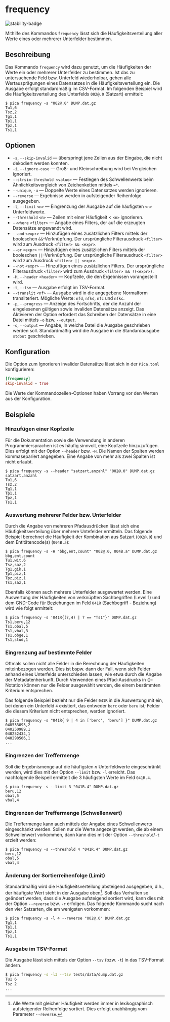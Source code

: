 # frequency

![stability-badge](https://img.shields.io/badge/stability-stable-green?style=flat-square)

Mithilfe des Kommandos `frequency` lässt sich die Häufigkeitsverteilung
aller Werte eines oder mehrerer Unterfelder bestimmen.

## Beschreibung

Das Kommando `frequency` wird dazu genutzt, um die Häufigkeiten der
Werte ein oder mehrerer Unterfelder zu bestimmen. Ist das zu
untersuchende Feld bzw. Unterfeld wiederholbar, gehen alle
Wertausprägungen eines Datensatzes in die Häufigkeitsverteilung ein. Die
Ausgabe erfolgt standardmäßig im CSV-Format. Im folgenden Beispiel wird
die Häufigkeitsverteilung des Unterfelds `002@.0` (Satzart) ermittelt:

```console
$ pica frequency -s "002@.0" DUMP.dat.gz
Tu1,6
Tsz,2
Tg1,1
Tp1,1
Tpz,1
Ts1,1

```

## Optionen

* `-s`, `--skip-invalid` — überspringt jene Zeilen aus der Eingabe, die
  nicht dekodiert werden konnten.
* `-i`, `--ignore-case` — Groß- und Kleinschreibung wird bei Vergleichen
  ignoriert.
* `--strsim-threshold <value>` — Festlegen des Schwellenwerts beim
  Ähnlichkeitsvergleich von Zeichenketten mittels `=*`.
* `--unique`, `-u`  — Doppelte Werte eines Datensatzes werden
  ignorieren.
* `--reverse` — Ergebnisse werden in aufsteigender Reihenfolge
  ausgegeben.
* `-l`, `--limit` `<n>` — Eingrenzung der Ausgabe auf die häufigsten
  `<n>` Unterfeldwerte.
* `--threshold` `<n>` — Zeilen mit einer Häufigkeit < `<n>` ignorieren.
* `--where` `<filter>` — Angabe eines Filters, der auf die erzeugten
  Datensätze angewandt wird.
* `--and` `<expr>` — Hinzufügen eines zusätzlichen Filters mittels der
  booleschen `&&`-Verknüpfung. Der ursprüngliche Filterausdruck
  `<filter>` wird zum Ausdruck `<filter> && <expr>`.
* `--or` `<expr>` — Hinzufügen eines zusätzlichen Filters mittels der
  booleschen `||`-Verknüpfung. Der ursprüngliche Filterausdruck
  `<filter>` wird zum Ausdruck `<filter> || <expr>`.
* `--not` `<expr>` — Hinzufügen eines zusätzlichen Filters. Der
  ursprüngliche Filterausdruck `<filter>` wird zum Ausdruck `<filter> &&
  !(<expr>)`.
* `-H`, `--header` `<header>` — Kopfzeile, die den Ergebnissen
  vorangestellt wird.
* `-t`, `--tsv` — Ausgabe erfolgt im TSV-Format.
* `--translit` `<nf>` — Ausgabe wird in die angegebene Normalform
  transliteriert. Mögliche Werte: `nfd`, `nfkd`, `nfc` und `nfkc`.
* `-p`, `--progress` — Anzeige des Fortschritts, der die Anzahl der
  eingelesenen gültigen sowie invaliden Datensätze anzeigt. Das
  Aktivieren der Option erfordert das Schreiben der Datensätze in eine
  Datei mittels `-o` bzw. `--output`.
* `-o`, `--output` — Angabe, in welche Datei die Ausgabe geschrieben
  werden soll. Standardmäßig wird die Ausgabe in die Standardausgabe
  `stdout` geschrieben.

## Konfiguration

<!-- TODO: Link zum allgemeinen Kapitel über die Konfigurationsdatei -->

Die Option zum Ignorieren invalider Datensätze lässt sich in der
`Pica.toml` konfigurieren:

```toml
[frequency]
skip-invalid = true
```

Die Werte der Kommandozeilen-Optionen haben Vorrang vor den Werten aus
der Konfiguration.


## Beispiele

### Hinzufügen einer Kopfzeile

Für die Dokumentation sowie die Verwendung in anderen Programmiersprachen
ist es häufig sinnvoll, eine Kopfzeile hinzuzufügen. Dies erfolgt mit der
Option `--header` bzw. `-H`. Die Namen der Spalten werden kommasepariert
angegeben. Eine Angabe von mehr als zwei Spalten ist nicht erlaubt.

```console
$ pica frequency -s --header "satzart,anzahl" "002@.0" DUMP.dat.gz
satzart,anzahl
Tu1,6
Tsz,2
Tg1,1
Tp1,1
Tpz,1
Ts1,1

```

### Auswertung mehrerer Felder bzw. Unterfelder

Durch die Angabe von mehreren Pfadausdrücken lässt sich eine
Häufigkeitsverteilung über mehrere Untefelder ermitteln. Das folgende
Beispiel berechnet die Häufigkeit der Kombination aus Satzart (`002@.0`)
und dem Entitätencode(s) (`004B.a`):

```console
$ pica frequency -s -H "bbg,ent,count" "002@.0, 004B.a" DUMP.dat.gz
bbg,ent,count
Tu1,wit,6
Tsz,saz,2
Tg1,gik,1
Tp1,piz,1
Tpz,piz,1
Ts1,saz,1

```

Ebenfalls können auch mehrere Unterfelder ausgewertet werden. Eine
Auswertung der Häufigkeiten von verknüpften Sachbegriffen (Level 1) und
dem GND-Code für Beziehungen im Feld `041R` (Sachbegriff - Beziehung)
wird wie folgt ermittelt:

```console
$ pica frequency -s '041R{(7,4) | 7 == "Ts1"}' DUMP.dat.gz
Ts1,beru,12
Ts1,obal,5
Ts1,vbal,3
Ts1,obge,1
Ts1,stud,1

```

### Eingrenzung auf bestimmte Felder

Oftmals sollen nicht alle Felder in die Berechnung der Häufigkeiten
miteinbezogen werden. Dies ist bspw. dann der Fall, wenn sich Felder
anhand eines Unterfelds unterschieden lassen, wie etwa durch die Angabe
der Metadatenherkunft. Durch Verwenden eines Pfad-Ausdrucks in
{}-Notation können nur die Felder ausgewählt werden, die einem
bestimmten Kriterium entsprechen.

Das folgende Beispiel bezieht nur die Felder `041R` in die Auswertung
mit ein, bei denen ein Unterfeld `4` existiert, das entweder `berc` oder
`beru` ist; Felder die diesem Kriterium nicht entsprechen, werden
ignoriert.

```console
$ pica frequency -s "041R{ 9 | 4 in ['berc', 'beru'] }" DUMP.dat.gz
040533093,2
040250989,1
040252434,1
040290506,1
...
```

### Eingrenzen der Treffermenge

Soll die Ergebnismenge auf die häufigsten _n_ Unterfeldwerte
eingeschränkt werden, wird dies mit der Option `--limit` bzw. `-l`
erreicht. Das nachfolgende Beispeil ermittelt die 3 häufigsten Werte im
Feld `041R.4`.

```console
$ pica frequency -s --limit 3 "041R.4" DUMP.dat.gz
beru,12
obal,5
vbal,4

```

### Eingrenzen der Treffermenge (Schwellenwert)

Die Treffermenge kann auch mittels der Angabe eines Schwellenwerts
eingeschänkt werden. Sollen nur die Werte angezeigt werden, die ab einem
Schwellenwert vorkommen, dann kann dies mit der Option
`--threshold`/`-t` erzielt werden:

```console
$ pica frequency -s --threshold 4 "041R.4" DUMP.dat.gz
beru,12
obal,5
vbal,4

```

### Änderung der Sortierreihenfolge (Limit)

Standardmäßig wird die Häufigkeitsverteilung absteigend ausgegeben,
d.h., der häufigste Wert steht in der Ausgabe oben[^fn1]. Soll das
Verhalten so geändert werden, dass die Ausgabe aufsteigend sortiert wird,
kann dies mit der Option `--reverse` bzw. `-r` erfolgen. Das folgende
Kommando sucht nach den vier Satzarten, die am wenigsten vorkommen:

```console
$ pica frequency -s -l 4 --reverse "002@.0" DUMP.dat.gz
Tg1,1
Tp1,1
Tpz,1
Ts1,1

```

### Ausgabe im TSV-Format

Die Ausgabe lässt sich mittels der Option `--tsv` (bzw. `-t`) in das
TSV-Format ändern.

```bash
$ pica frequency -s -l3 --tsv tests/data/dump.dat.gz
Tu1	6
Tsz	2
...
```

[^fn1]: Alle Werte mit gleicher Häufigkeit werden immer in lexikographisch
    aufsteigender Reihenfolge sortiert. Dies erfolgt unabhängig vom
    Parameter `--reverse`.
